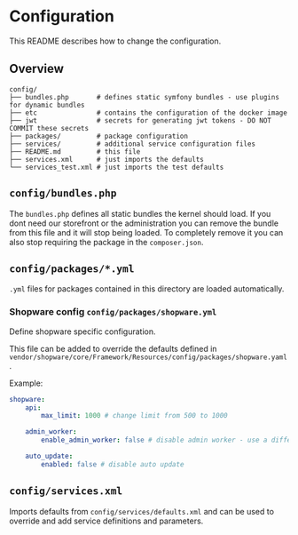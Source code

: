 # Configuration

This README describes how to change the configuration.

## Overview

```text
config/
├── bundles.php       # defines static symfony bundles - use plugins for dynamic bundles
├── etc               # contains the configuration of the docker image
├── jwt               # secrets for generating jwt tokens - DO NOT COMMIT these secrets
├── packages/         # package configuration
├── services/         # additional service configuration files
├── README.md         # this file
├── services.xml      # just imports the defaults
└── services_test.xml # just imports the test defaults
```

## `config/bundles.php`

The `bundles.php` defines all static bundles the kernel should load. If
you dont need our storefront or the administration you can remove the
bundle from this file and it will stop being loaded. To completely remove
it you can also stop requiring the package in the `composer.json`.

## `config/packages/*.yml`

`.yml` files for packages contained in this directory are loaded automatically.

### Shopware config `config/packages/shopware.yml`

Define shopware specific configuration.

This file can be added to override the defaults defined in `vendor/shopware/core/Framework/Resources/config/packages/shopware.yaml`.

Example:

```yaml
shopware:
    api:
        max_limit: 1000 # change limit from 500 to 1000

    admin_worker:
        enable_admin_worker: false # disable admin worker - use a different one!

    auto_update:
        enabled: false # disable auto update

```

## `config/services.xml`

Imports defaults from `config/services/defaults.xml` and can be used to override and add service definitions and parameters.
